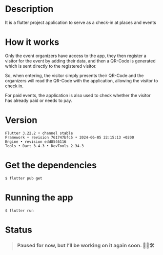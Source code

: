 # Description
It is a flutter project application to serve as a check-in at places and events

# How it works
Only the event organizers have access to the app, they then register a visitor for the event by adding their data, and then a QR-Code is generated which is sent directly to the registered visitor.

So, when entering, the visitor simply presents their QR-Code and the organizers will read the QR-Code with the application, allowing the visitor to check in.

For paid events, the application is also used to check whether the visitor has already paid or needs to pay.


# Version
```
Flutter 3.22.2 • channel stable
Framework • revision 761747bfc5 • 2024-06-05 22:15:13 +0200
Engine • revision edd8546116
Tools • Dart 3.4.3 • DevTools 2.34.3
```

# Get the dependencies
```
$ flutter pub get
```

# Running the app
```
$ flutter run
```

# Status
> ### Paused for now, but I’ll be working on it again soon. 🛑🔄🛠️
